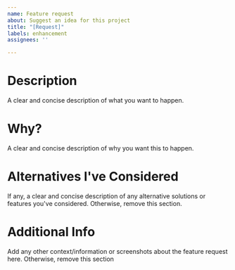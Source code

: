 ```yaml
---
name: Feature request
about: Suggest an idea for this project
title: "[Request]"
labels: enhancement
assignees: ''

---
```


# Description
A clear and concise description of what you want to happen.

# Why?
A clear and concise description of why you want this to happen.

# Alternatives I've Considered
If any, a clear and concise description of any alternative solutions or features you've considered. Otherwise, remove this section.

# Additional Info
Add any other context/information or screenshots about the feature request here. Otherwise, remove this section
